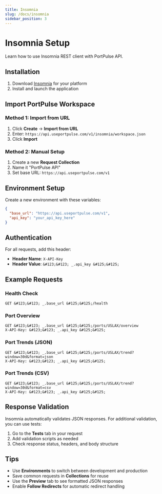 ```yaml
---
title: Insomnia
slug: /docs/insomnia
sidebar_position: 3
---
```


# Insomnia Setup

Learn how to use Insomnia REST client with PortPulse API.

## Installation

1. Download [Insomnia](https://insomnia.rest/download) for your platform
2. Install and launch the application

## Import PortPulse Workspace

### Method 1: Import from URL
1. Click **Create** → **Import from URL**
2. Enter: `https://api.useportpulse.com/v1/insomnia/workspace.json`
3. Click **Import**

### Method 2: Manual Setup
1. Create a new **Request Collection**
2. Name it "PortPulse API"
3. Set base URL: `https://api.useportpulse.com/v1`

## Environment Setup

Create a new environment with these variables:

```json
{
  "base_url": "https://api.useportpulse.com/v1",
  "api_key": "your_api_key_here"
}
```

## Authentication

For all requests, add this header:
- **Header Name**: `X-API-Key`
- **Header Value**: `&#123;&#123; _.api_key &#125;&#125;`

## Example Requests

### Health Check
```http
GET &#123;&#123; _.base_url &#125;&#125;/health
```

### Port Overview
```http
GET &#123;&#123; _.base_url &#125;&#125;/ports/USLAX/overview
X-API-Key: &#123;&#123; _.api_key &#125;&#125;
```

### Port Trends (JSON)
```http
GET &#123;&#123; _.base_url &#125;&#125;/ports/USLAX/trend?window=30d&format=json
X-API-Key: &#123;&#123; _.api_key &#125;&#125;
```

### Port Trends (CSV)
```http
GET &#123;&#123; _.base_url &#125;&#125;/ports/USLAX/trend?window=30d&format=csv
X-API-Key: &#123;&#123; _.api_key &#125;&#125;
```

## Response Validation

Insomnia automatically validates JSON responses. For additional validation, you can use tests:

1. Go to the **Tests** tab in your request
2. Add validation scripts as needed
3. Check response status, headers, and body structure

## Tips

- Use **Environments** to switch between development and production
- Save common requests in **Collections** for reuse
- Use the **Preview** tab to see formatted JSON responses
- Enable **Follow Redirects** for automatic redirect handling
